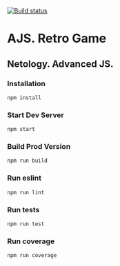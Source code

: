 [![Build status](https://ci.appveyor.com/api/projects/status/7wv4fyw03hlvmblb/branch/master?svg=true)](https://ci.appveyor.com/project/homutovan/ajs-diploma/branch/master)

# AJS. Retro Game

## Netology. Advanced JS.

### Installation

```
npm install
```

### Start Dev Server

```
npm start
```

### Build Prod Version

```
npm run build
```

### Run eslint

```
npm run lint
```

### Run tests

```
npm run test
```

### Run coverage

```
npm run coverage
```
